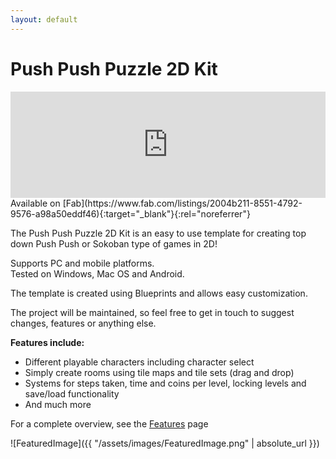```yaml
---
layout: default
---
```


# Push Push Puzzle 2D Kit

<iframe src="https://widgets.gamejolt.com/package/v1?key=PR3UeSoH&theme=light" frameborder="0" width="100%" height="170"></iframe>  
<br/>
Available on [Fab](https://www.fab.com/listings/2004b211-8551-4792-9576-a98a50eddf46){:target="_blank"}{:rel="noreferrer"}

The Push Push Puzzle 2D Kit is an easy to use template for creating top down Push Push or Sokoban type of games in 2D!

Supports PC and mobile platforms.  
Tested on Windows, Mac OS and Android. 

The template is created using Blueprints and allows easy customization.
 
The project will be maintained, so feel free to get in touch to suggest changes, features or anything else.

__Features include:__ 

- Different playable characters including character select
- Simply create rooms using tile maps and tile sets (drag and drop)
- Systems for steps taken, time and coins per level, locking levels and save/load functionality
- And much more

For a complete overview, see the [Features](https://gracesgames.com/PushPushPuzzle2DKit/features/) page

![FeaturedImage]({{ "/assets/images/FeaturedImage.png" | absolute_url }})